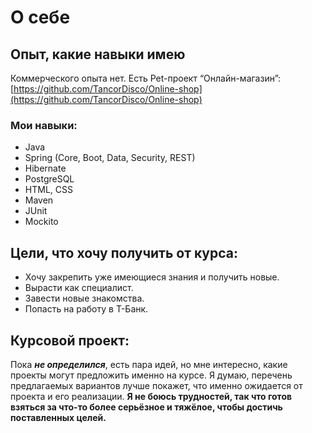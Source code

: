 # О себе

## Опыт, какие навыки имею
Коммерческого опыта нет. Есть Pet-проект “Онлайн-магазин”:
[https://github.com/TancorDisco/Online-shop](https://github.com/TancorDisco/Online-shop)

### Мои навыки:
- Java
- Spring (Core, Boot, Data, Security, REST)
- Hibernate
- PostgreSQL
- HTML, CSS
- Maven
- JUnit
- Mockito

## Цели, что хочу получить от курса:
- Хочу закрепить уже имеющиеся знания и получить новые.
- Вырасти как специалист.
- Завести новые знакомства.
- Попасть на работу в Т-Банк.

## Курсовой проект:
Пока ***не определился***, есть пара идей, но мне интересно, какие проекты могут предложить именно на курсе. Я думаю, перечень предлагаемых вариантов лучше покажет, что именно ожидается от проекта и его реализации. **Я не боюсь трудностей, так что готов взяться за что-то более серьёзное и тяжёлое, чтобы достичь поставленных целей.**